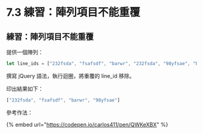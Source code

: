 # 7.3 練習：陣列項目不能重覆

## 練習：陣列項目不能重覆

提供一個陣列：

```javascript
let line_ids = ["232fsda", "fsafsdf", "barwr", "232fsda", "98yfsae", "barwr"];
```

撰寫 jQuery 語法，執行迴圈，將重覆的 line\_id 移除。

印出結果如下：

```javascript
["232fsda", "fsafsdf", "barwr", "98yfsae"]
```



參考作法：

{% embed url="https://codepen.io/carlos411/pen/QWKeXBX" %}

